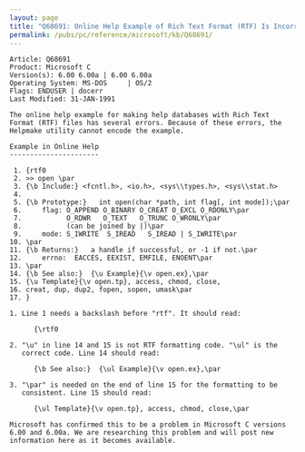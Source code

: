 ```yaml
---
layout: page
title: "Q68691: Online Help Example of Rich Text Format (RTF) Is Incorrect"
permalink: /pubs/pc/reference/microsoft/kb/Q68691/
---
```


	Article: Q68691
	Product: Microsoft C
	Version(s): 6.00 6.00a | 6.00 6.00a
	Operating System: MS-DOS     | OS/2
	Flags: ENDUSER | docerr
	Last Modified: 31-JAN-1991
	
	The online help example for making help databases with Rich Text
	Format (RTF) files has several errors. Because of these errors, the
	Helpmake utility cannot encode the example.
	
	Example in Online Help
	----------------------
	
	 1. {rtf0
	 2. >> open \par
	 3. {\b Include:} <fcntl.h>, <io.h>, <sys\\types.h>, <sys\\stat.h>
	 4.
	 5. {\b Prototype:}   int open(char *path, int flag[, int mode]);\par
	 6.     flag: O_APPEND O_BINARY O_CREAT O_EXCL O_RDONLY\par
	 7.           O_RDWR   O_TEXT   O_TRUNC O_WRONLY\par
	 8.           (can be joined by |)\par
	 9.     mode: S_IWRITE  S_IREAD   S_IREAD | S_IWRITE\par
	10. \par
	11. {\b Returns:}   a handle if successful, or -1 if not.\par
	12.     errno:  EACCES, EEXIST, EMFILE, ENOENT\par
	13. \par
	14. {\b See also:}  {\u Example}{\v open.ex},\par
	15. {\u Template}{\v open.tp}, access, chmod, close,
	16. creat, dup, dup2, fopen, sopen, umask\par
	17. }
	
	1. Line 1 needs a backslash before "rtf". It should read:
	
	      {\rtf0
	
	2. "\u" in line 14 and 15 is not RTF formatting code. "\ul" is the
	   correct code. Line 14 should read:
	
	      {\b See also:}  {\ul Example}{\v open.ex},\par
	
	3. "\par" is needed on the end of line 15 for the formatting to be
	   consistent. Line 15 should read:
	
	      {\ul Template}{\v open.tp}, access, chmod, close,\par
	
	Microsoft has confirmed this to be a problem in Microsoft C versions
	6.00 and 6.00a. We are researching this problem and will post new
	information here as it becomes available.
